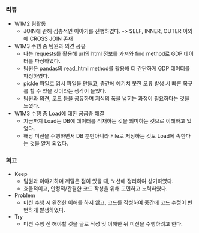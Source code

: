 ### 리뷰
- W1M2 팀활동
    - JOIN에 관해 심층적인 이야기를 진행하였다. -> SELF, INNER, OUTER 이외에 CROSS JOIN 존재
- W1M3 수행 중 팀원과 의견 공유
    - 나는 requests를 활용해 url의 html 정보를 가져와 find method로 GDP 데이터를 파싱하였다.
    - 팀원은 pandas의 read_html method를 활용해 더 간단하게 GDP 데이터를 파싱하였다.
    - pickle 파일로 임시 파일을 만들고, 중간에 예기치 못한 오류 발생 시 빠른 복구를 할 수 있을 것이라는 생각이 들었다.
    - 팀원과 의견, 코드 등을 공유하며 지식의 폭을 넓히는 과정이 필요하다는 것을 느꼈다.
- W1M3 수행 중 Load에 대한 궁금증 해결
    - 지금까지 Load는 DB에 데이터를 적재하는 것을 의미하는 것으로 이해하고 있었다.
    - 해당 미션을 수행하면서 DB 뿐만아니라 File로 저장하는 것도 Load에 속한다는 것을 알게 되었다.

### 회고
- Keep
    - 팀원과 이야기하며 깨달은 점이 있을 때, 노션에 정리하여 상기하였다.
    - 효율적이고, 안정적/간결한 코드 작성을 위해 고민하고 노력하였다. 
- Problem
    - 미션 수행 시 완전한 이해를 하지 않고, 코드를 작성하여 중간에 코드 수정이 빈번하게 발생하였다.
- Try
    - 미션 수행 전 해야할 것을 글로 작성 및 이해한 뒤 미션을 수행하려고 한다.
